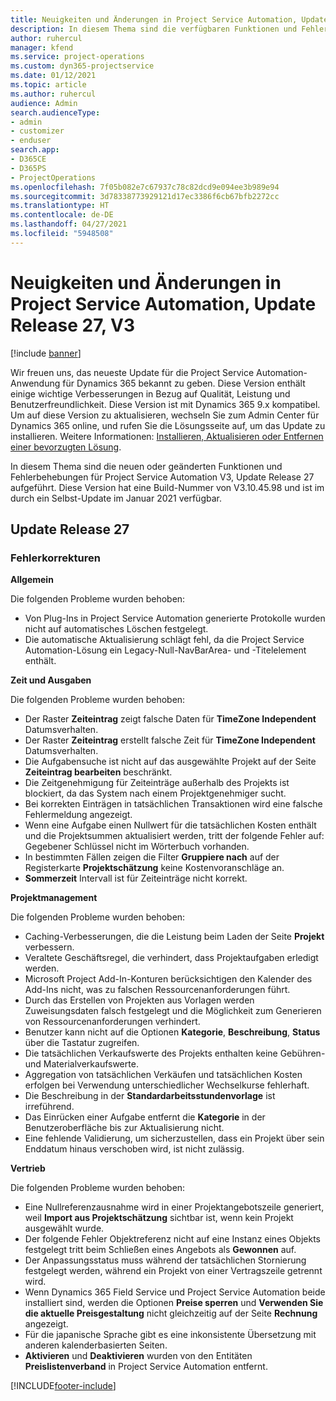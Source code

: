 ```yaml
---
title: Neuigkeiten und Änderungen in Project Service Automation, Update Release 27, V3
description: In diesem Thema sind die verfügbaren Funktionen und Fehlerbehebungen für Project Service Automation Update Release 27, V3 aufgeführt.
author: ruhercul
manager: kfend
ms.service: project-operations
ms.custom: dyn365-projectservice
ms.date: 01/12/2021
ms.topic: article
ms.author: ruhercul
audience: Admin
search.audienceType:
- admin
- customizer
- enduser
search.app:
- D365CE
- D365PS
- ProjectOperations
ms.openlocfilehash: 7f05b082e7c67937c78c82dcd9e094ee3b989e94
ms.sourcegitcommit: 3d78338773929121d17ec3386f6cb67bfb2272cc
ms.translationtype: HT
ms.contentlocale: de-DE
ms.lasthandoff: 04/27/2021
ms.locfileid: "5948508"
---
```

# <a name="whats-new-or-changed-in-project-service-automation-update-release-27-v3"></a>Neuigkeiten und Änderungen in Project Service Automation, Update Release 27, V3

[!include [banner](../includes/psa-now-project-operations.md)]

Wir freuen uns, das neueste Update für die Project Service Automation-Anwendung für Dynamics 365 bekannt zu geben. Diese Version enthält einige wichtige Verbesserungen in Bezug auf Qualität, Leistung und Benutzerfreundlichkeit. Diese Version ist mit Dynamics 365 9.x kompatibel. Um auf diese Version zu aktualisieren, wechseln Sie zum Admin Center für Dynamics 365 online, und rufen Sie die Lösungsseite auf, um das Update zu installieren. Weitere Informationen: [Installieren, Aktualisieren oder Entfernen einer bevorzugten Lösung](/power-platform/admin/install-remove-preferred-solution).

In diesem Thema sind die neuen oder geänderten Funktionen und Fehlerbehebungen für Project Service Automation V3, Update Release 27 aufgeführt. Diese Version hat eine Build-Nummer von V3.10.45.98 und ist im durch ein Selbst-Update im Januar 2021 verfügbar.

## <a name="update-release-27"></a>Update Release 27

### <a name="bug-fixes"></a>Fehlerkorrekturen

**Allgemein**

Die folgenden Probleme wurden behoben:

- Von Plug-Ins in Project Service Automation generierte Protokolle wurden nicht auf automatisches Löschen festgelegt.
- Die automatische Aktualisierung schlägt fehl, da die Project Service Automation-Lösung ein Legacy-Null-NavBarArea- und -Titelelement enthält.

**Zeit und Ausgaben**

Die folgenden Probleme wurden behoben:

- Der Raster **Zeiteintrag** zeigt falsche Daten für **TimeZone Independent** Datumsverhalten.
- Der Raster **Zeiteintrag** erstellt falsche Zeit für **TimeZone Independent** Datumsverhalten.
- Die Aufgabensuche ist nicht auf das ausgewählte Projekt auf der Seite **Zeiteintrag bearbeiten** beschränkt.
- Die Zeitgenehmigung für Zeiteinträge außerhalb des Projekts ist blockiert, da das System nach einem  Projektgenehmiger sucht.
- Bei korrekten Einträgen in tatsächlichen Transaktionen wird eine falsche Fehlermeldung angezeigt.
- Wenn eine Aufgabe einen Nullwert für die tatsächlichen Kosten enthält und die Projektsummen aktualisiert werden, tritt der folgende Fehler auf: Gegebener Schlüssel nicht im Wörterbuch vorhanden.
- In bestimmten Fällen zeigen die Filter **Gruppiere nach** auf der Registerkarte **Projektschätzung** keine Kostenvoranschläge an.
- **Sommerzeit** Intervall ist für Zeiteinträge nicht korrekt.

**Projektmanagement**

Die folgenden Probleme wurden behoben:

- Caching-Verbesserungen, die die Leistung beim Laden der Seite **Projekt** verbessern.
- Veraltete Geschäftsregel, die verhindert, dass Projektaufgaben erledigt werden.
- Microsoft Project Add-In-Konturen berücksichtigen den Kalender des Add-Ins nicht, was zu falschen Ressourcenanforderungen führt.
- Durch das Erstellen von Projekten aus Vorlagen werden Zuweisungsdaten falsch festgelegt und die Möglichkeit zum Generieren von Ressourcenanforderungen verhindert.
- Benutzer kann nicht auf die Optionen **Kategorie**, **Beschreibung**, **Status** über die Tastatur zugreifen.
- Die tatsächlichen Verkaufswerte des Projekts enthalten keine Gebühren- und Materialverkaufswerte.
- Aggregation von tatsächlichen Verkäufen und tatsächlichen Kosten erfolgen bei Verwendung unterschiedlicher Wechselkurse fehlerhaft.
- Die Beschreibung in der **Standardarbeitsstundenvorlage** ist irreführend.
- Das Einrücken einer Aufgabe entfernt die **Kategorie** in der Benutzeroberfläche bis zur Aktualisierung nicht.
- Eine fehlende Validierung, um sicherzustellen, dass ein Projekt über sein Enddatum hinaus verschoben wird, ist nicht zulässig.

**Vertrieb**

Die folgenden Probleme wurden behoben:

- Eine Nullreferenzausnahme wird in einer Projektangebotszeile generiert, weil **Import aus Projektschätzung** sichtbar ist, wenn kein Projekt ausgewählt wurde.
- Der folgende Fehler Objektreferenz nicht auf eine Instanz eines Objekts festgelegt tritt beim Schließen eines Angebots als **Gewonnen** auf.
- Der Anpassungsstatus muss während der tatsächlichen Stornierung festgelegt werden, während ein Projekt von einer Vertragszeile getrennt wird.
- Wenn Dynamics 365 Field Service und Project Service Automation beide installiert sind, werden die Optionen **Preise sperren** und **Verwenden Sie die aktuelle Preisgestaltung** nicht gleichzeitig auf der Seite **Rechnung** angezeigt.
- Für die japanische Sprache gibt es eine inkonsistente Übersetzung mit anderen kalenderbasierten Seiten.
- **Aktivieren** und **Deaktivieren** wurden von den Entitäten **Preislistenverband** in Project Service Automation entfernt.


[!INCLUDE[footer-include](../includes/footer-banner.md)]